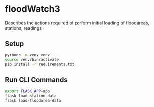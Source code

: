 # floodWatch3

Describes the actions required ot perform initial loading of floodareas, stations, readings

## Setup

```bash
python3 -m venv venv
source venv/bin/activate
pip install -r requirements.txt
```

## Run CLI Commands

```bash
export FLASK_APP=app
flask load-station-data
flask load-floodarea-data
```
